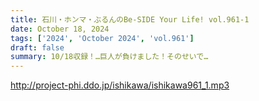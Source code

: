 ```yaml
---
title: 石川・ホンマ・ぶるんのBe-SIDE Your Life! vol.961-1
date: October 18, 2024
tags: ['2024', 'October 2024', 'vol.961']
draft: false
summary: 10/18収録！…巨人が負けました！そのせいで…
---
```


http://project-phi.ddo.jp/ishikawa/ishikawa961_1.mp3